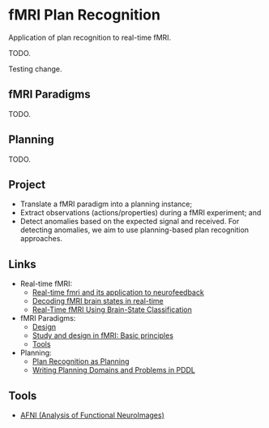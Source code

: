 # fMRI Plan Recognition

Application of plan recognition to real-time fMRI.

TODO.

Testing change.

## fMRI Paradigms

TODO.

## Planning

TODO.

## Project

- Translate a fMRI paradigm into a planning instance;
- Extract observations (actions/properties) during a fMRI experiment; and
- Detect anomalies based on the expected signal and received. For detecting anomalies, we aim to use planning-based plan recognition approaches.

## Links
- Real-time fMRI:
  - [Real-time fmri and its application to neurofeedback](http://www.sciencedirect.com/science/article/pii/S1053811911011700)
  - [Decoding fMRI brain states in real-time](http://www.sciencedirect.com/science/article/pii/S1053811910009109)
  - [Real-Time fMRI Using Brain-State Classification](http://onlinelibrary.wiley.com/doi/10.1002/hbm.20326/epdf)
- fMRI Paradigms:
  - [Design](http://afni.nimh.nih.gov/sscc/staff/rwcox/ISMRM_2006/Syllabus%202006%20-%203340/files/J_03.pdf)
  - [Study and design in fMRI: Basic principles](http://cogs.indiana.edu/~panlab/fmriDocs/studyDesign.pdf)
  - [Tools](http://www.ncbi.nlm.nih.gov/pmc/articles/PMC4028909/)
- Planning:
  - [Plan Recognition as Planning](http://ijcai.org/papers09/Papers/IJCAI09-296.pdf)
  - [Writing Planning Domains and Problems in PDDL](http://users.cecs.anu.edu.au/~patrik/pddlman/writing.html)

## Tools
- [AFNI (Analysis of Functional NeuroImages)](http://afni.nimh.nih.gov/pub/dist/doc/program_help/Dimon.html)

